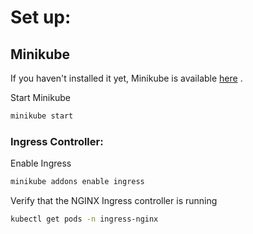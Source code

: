#  Set up:
##  Minikube
If you haven't installed it yet, Minikube is available [here](https://minikube.sigs.k8s.io/docs/start/?arch=%2Fwindows%2Fx86-64%2Fstable%2F.exe+download) .

Start Minikube
```bash
minikube start
```

### Ingress Controller:
Enable Ingress
```bash
minikube addons enable ingress
```
Verify that the NGINX Ingress controller is running
```bash
kubectl get pods -n ingress-nginx
```

